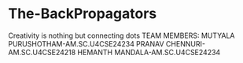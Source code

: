 # The-BackPropagators
Creativity is nothing but connecting dots
TEAM MEMBERS:
MUTYALA PURUSHOTHAM-AM.SC.U4CSE24234
PRANAV CHENNURI-AM.SC.U4CSE24218
HEMANTH MANDALA-AM.SC.U4CSE24234
